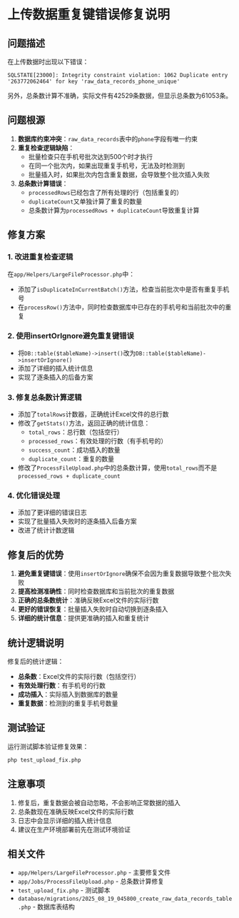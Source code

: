 # 上传数据重复键错误修复说明

## 问题描述

在上传数据时出现以下错误：
```
SQLSTATE[23000]: Integrity constraint violation: 1062 Duplicate entry '263772062464' for key 'raw_data_records_phone_unique'
```

另外，总条数计算不准确，实际文件有42529条数据，但显示总条数为61053条。

## 问题根源

1. **数据库约束冲突**：`raw_data_records`表中的`phone`字段有唯一约束
2. **重复检查逻辑缺陷**：
   - 批量检查只在手机号批次达到500个时才执行
   - 在同一个批次内，如果出现重复手机号，无法及时检测到
   - 批量插入时，如果批次内包含重复数据，会导致整个批次插入失败
3. **总条数计算错误**：
   - `processedRows`已经包含了所有处理的行（包括重复的）
   - `duplicateCount`又单独计算了重复的数量
   - 总条数计算为`processedRows + duplicateCount`导致重复计算

## 修复方案

### 1. 改进重复检查逻辑

在`app/Helpers/LargeFileProcessor.php`中：

- 添加了`isDuplicateInCurrentBatch()`方法，检查当前批次中是否有重复手机号
- 在`processRow()`方法中，同时检查数据库中已存在的手机号和当前批次中的重复

### 2. 使用insertOrIgnore避免重复键错误

- 将`DB::table($tableName)->insert()`改为`DB::table($tableName)->insertOrIgnore()`
- 添加了详细的插入统计信息
- 实现了逐条插入的后备方案

### 3. 修复总条数计算逻辑

- 添加了`totalRows`计数器，正确统计Excel文件的总行数
- 修改了`getStats()`方法，返回正确的统计信息：
  - `total_rows`：总行数（包括空行）
  - `processed_rows`：有效处理的行数（有手机号的）
  - `success_count`：成功插入的数量
  - `duplicate_count`：重复的数量
- 修改了`ProcessFileUpload.php`中的总条数计算，使用`total_rows`而不是`processed_rows + duplicate_count`

### 4. 优化错误处理

- 添加了更详细的错误日志
- 实现了批量插入失败时的逐条插入后备方案
- 改进了统计计数逻辑

## 修复后的优势

1. **避免重复键错误**：使用`insertOrIgnore`确保不会因为重复数据导致整个批次失败
2. **提高检测准确性**：同时检查数据库和当前批次的重复数据
3. **正确的总条数统计**：准确反映Excel文件的实际行数
4. **更好的错误恢复**：批量插入失败时自动切换到逐条插入
5. **详细的统计信息**：提供更准确的插入和重复统计

## 统计逻辑说明

修复后的统计逻辑：
- **总条数**：Excel文件的实际行数（包括空行）
- **有效处理行数**：有手机号的行数
- **成功插入**：实际插入到数据库的数量
- **重复数据**：检测到的重复手机号数量

## 测试验证

运行测试脚本验证修复效果：
```bash
php test_upload_fix.php
```

## 注意事项

1. 修复后，重复数据会被自动忽略，不会影响正常数据的插入
2. 总条数现在准确反映Excel文件的实际行数
3. 日志中会显示详细的插入统计信息
4. 建议在生产环境部署前先在测试环境验证

## 相关文件

- `app/Helpers/LargeFileProcessor.php` - 主要修复文件
- `app/Jobs/ProcessFileUpload.php` - 总条数计算修复
- `test_upload_fix.php` - 测试脚本
- `database/migrations/2025_08_19_045800_create_raw_data_records_table.php` - 数据库表结构
